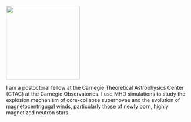 ﻿---
---

<img src="/avatar.jpg" width="200">

I am a postoctoral fellow at the Carnegie Theoretical Astrophysics Center (CTAC) at the Carnegie Observatories. I use MHD simulations to study the explosion mechanism of core-collapse supernovae and the evolution of magnetocentrigugal winds, particularly those of newly born, highly magnetized neutron stars.
